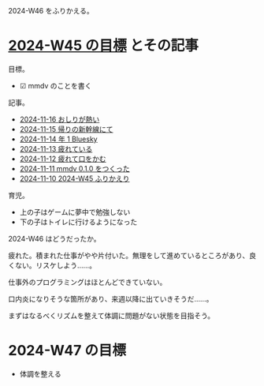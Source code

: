 2024-W46 をふりかえる。

# [2024-W45 の目標][2024-11-10] とその記事

目標。

- ☑ mmdv のことを書く

記事。

- [2024-11-16 おしりが熱い][2024-11-16]
- [2024-11-15 帰りの新幹線にて][2024-11-15]
- [2024-11-14 年 1 Bluesky][2024-11-14]
- [2024-11-13 疲れている][2024-11-13]
- [2024-11-12 疲れて口をかむ][2024-11-12]
- [2024-11-11 mmdv 0.1.0 をつくった][2024-11-11]
- [2024-11-10 2024-W45 ふりかえり][2024-11-10]

育児。

- 上の子はゲームに夢中で勉強しない
- 下の子はトイレに行けるようになった

2024-W46 はどうだったか。

疲れた。積まれた仕事がやや片付いた。無理をして進めているところがあり、良くない。リスケしよう……。

仕事外のプログラミングはほとんどできていない。

口内炎になりそうな箇所があり、来週以降に出ていきそうだ……。

まずはなるべくリズムを整えて体調に問題がない状態を目指そう。

# 2024-W47 の目標

- 体調を整える

[2024-11-10]: https://blog.bouzuya.net/2024/11/10/
[2024-11-11]: https://blog.bouzuya.net/2024/11/11/
[2024-11-12]: https://blog.bouzuya.net/2024/11/12/
[2024-11-13]: https://blog.bouzuya.net/2024/11/13/
[2024-11-14]: https://blog.bouzuya.net/2024/11/14/
[2024-11-15]: https://blog.bouzuya.net/2024/11/15/
[2024-11-16]: https://blog.bouzuya.net/2024/11/16/
